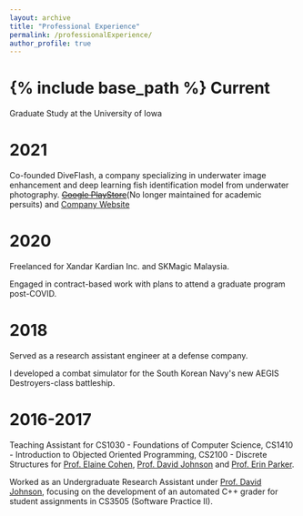 ```yaml
---
layout: archive
title: "Professional Experience"
permalink: /professionalExperience/
author_profile: true
---
```


{% include base_path %}
Current
======
Graduate Study at the University of Iowa

2021
======
Co-founded DiveFlash, a company specializing in underwater image enhancement and deep learning fish identification model from underwater photography. <s>[Google PlayStore](https://play.google.com/store/apps/details?id=com.killerwhale.Diveflash)</s>(No longer maintained for academic persuits) and [Company Website](https://wearediveflash.github.io/)

2020
======
Freelanced for Xandar Kardian Inc. and SKMagic Malaysia.

Engaged in contract-based work with plans to attend a graduate program post-COVID.

2018
======
Served as a research assistant engineer at a defense company.

I developed a combat simulator for the South Korean Navy's new AEGIS Destroyers-class battleship.

2016-2017
======
Teaching Assistant for CS1030 - Foundations of Computer Science, CS1410 - Introduction to Objected Oriented Programming, CS2100 - Discrete Structures for [Prof. Elaine Cohen](https://users.cs.utah.edu/~cohen/), [Prof. David Johnson](https://users.cs.utah.edu/~dejohnso/) and [Prof. Erin Parker](https://users.cs.utah.edu/~parker/).

Worked as an Undergraduate Research Assistant under [Prof. David Johnson](https://users.cs.utah.edu/~dejohnso/), focusing on the development of an automated C++ grader for student assignments in CS3505 (Software Practice II).